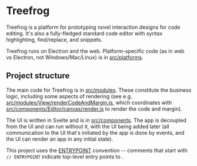 Treefrog
===

Treefrog is a platform for prototyping novel interaction designs for code editing.  It's also a fully-fledged standard code editor with syntax highlighting, find/replace, and snippets.

Treefrog runs on Electron and the web.  Platform-specific code (as in web vs Electron, not Windows/Mac/Linux) is in [src/platforms](./src/platforms).

Project structure
---

The main code for Treefrog is in [src/modules](./src/modules).  These constitute the business logic, including some aspects of rendering (see e.g. [src/modules/View/renderCodeAndMargin.js](./src/modules/View/renderCodeAndMargin.js), which coordinates with [src/components/Editor/canvas/render.js](./src/components/Editor/canvas/render.js) to render the code and margin).

The UI is written in Svelte and is in [src/components](./src/components).  The app is decoupled from the UI and can run without it, with the UI being added later (all communication to the UI that's initiated by the app is done by events, and the UI can render an app in any initial state).

This project uses the [ENTRYPOINT](https://gist.github.com/gushogg-blake/247b1bf2ed46b035d1c8a2c1e776b607) convention -- comments that start with `// ENTRYPOINT` indicate top-level entry points to .
